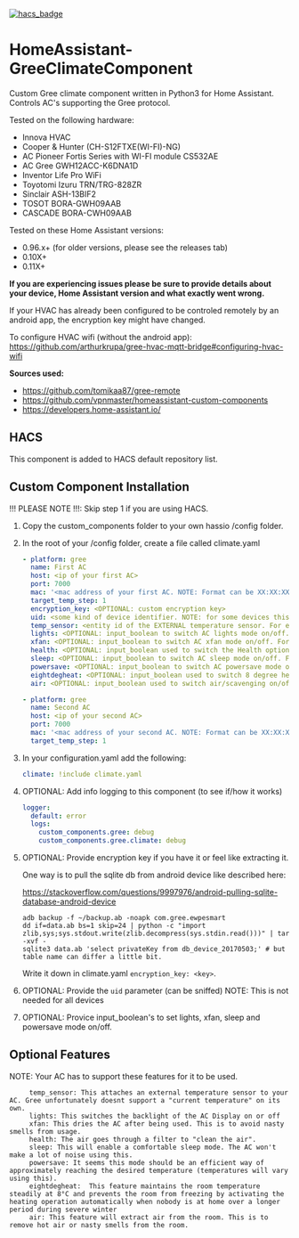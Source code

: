 [![hacs_badge](https://img.shields.io/badge/HACS-Default-orange.svg?style=for-the-badge)](https://github.com/custom-components/hacs)

# HomeAssistant-GreeClimateComponent
Custom Gree climate component written in Python3 for Home Assistant. Controls AC's supporting the Gree protocol.

Tested on the following hardware:
- Innova HVAC
- Cooper & Hunter (CH-S12FTXE(WI-FI)-NG)
- AC Pioneer Fortis Series with WI-FI module CS532AE
- AC Gree GWH12ACC-K6DNA1D
- Inventor Life Pro WiFi
- Toyotomi Izuru TRN/TRG-828ZR
- Sinclair ASH-13BIF2
- TOSOT BORA-GWH09AAB
- CASCADE BORA-CWH09AAB

Tested on these Home Assistant versions:
- 0.96.x+ (for older versions, please see the releases tab)
- 0.10X+
- 0.11X+

**If you are experiencing issues please be sure to provide details about your device, Home Assistant version and what exactly went wrong.**

 If your HVAC has already been configured to be controled remotely by an android app, the encryption key might have changed.

 To configure HVAC wifi (without the android app): https://github.com/arthurkrupa/gree-hvac-mqtt-bridge#configuring-hvac-wifi

**Sources used:**
 - https://github.com/tomikaa87/gree-remote
 - https://github.com/vpnmaster/homeassistant-custom-components
 - https://developers.home-assistant.io/
 
## HACS
This component is added to HACS default repository list.

## Custom Component Installation
!!! PLEASE NOTE !!!: Skip step 1 if you are using HACS.

1. Copy the custom_components folder to your own hassio /config folder.

2. In the root of your /config folder, create a file called climate.yaml

   ```yaml
   - platform: gree
     name: First AC
     host: <ip of your first AC>
     port: 7000
     mac: '<mac address of your first AC. NOTE: Format can be XX:XX:XX:XX:XX:XX or XX-XX-XX-XX-XX-XX depending on your model>'
     target_temp_step: 1
     encryption_key: <OPTIONAL: custom encryption key>
     uid: <some kind of device identifier. NOTE: for some devices this is optional>
     temp_sensor: <entity id of the EXTERNAL temperature sensor. For example: sensor.bedroom_temperature>
     lights: <OPTIONAL: input_boolean to switch AC lights mode on/off. For example: input_boolean.first_ac_lights>
     xfan: <OPTIONAL: input_boolean to switch AC xfan mode on/off. For example: input_boolean.first_ac_xfan>
     health: <OPTIONAL: input_boolean used to switch the Health option on/off of your first AC. For example: input_boolean.first_ac_health>
     sleep: <OPTIONAL: input_boolean to switch AC sleep mode on/off. For example: input_boolean.first_ac_sleep>
     powersave: <OPTIONAL: input_boolean to switch AC powersave mode on/off. For example: input_boolean.first_ac_powersave>
     eightdegheat: <OPTIONAL: input_boolean used to switch 8 degree heating on/off on your first AC>
     air: <OPTIONAL: input_boolean used to switch air/scavenging on/off on your first AC>
   
   - platform: gree
     name: Second AC
     host: <ip of your second AC>
     port: 7000
     mac: '<mac address of your second AC. NOTE: Format can be XX:XX:XX:XX:XX:XX or XX-XX-XX-XX-XX-XX depending on your model>'
     target_temp_step: 1
   ```

3. In your configuration.yaml add the following:
  
   ```yaml
   climate: !include climate.yaml
   ```

4. OPTIONAL: Add info logging to this component (to see if/how it works)
  
   ```yaml
   logger:
     default: error
     logs:
       custom_components.gree: debug
       custom_components.gree.climate: debug
   ```

5. OPTIONAL: Provide encryption key if you have it or feel like extracting it. 

   One way is to pull the sqlite db from android device like described here:
  
   https://stackoverflow.com/questions/9997976/android-pulling-sqlite-database-android-device

   ```
   adb backup -f ~/backup.ab -noapk com.gree.ewpesmart
   dd if=data.ab bs=1 skip=24 | python -c "import zlib,sys;sys.stdout.write(zlib.decompress(sys.stdin.read()))" | tar -xvf -
   sqlite3 data.ab 'select privateKey from db_device_20170503;' # but table name can differ a little bit.
   ```
   
   Write it down in climate.yaml `encryption_key: <key>`.

6. OPTIONAL: Provide the `uid` parameter (can be sniffed) NOTE: This is not needed for all devices

7. OPTIONAL: Provice input_boolean's to set lights, xfan, sleep and powersave mode on/off.

## Optional Features
NOTE: Your AC has to support these features for it to be used.
```
     temp_sensor: This attaches an external temperature sensor to your AC. Gree unfortunately doesnt support a "current temperature" on its own.
     lights: This switches the backlight of the AC Display on or off
     xfan: This dries the AC after being used. This is to avoid nasty smells from usage.
     health: The air goes through a filter to "clean the air".
     sleep: This will enable a comfortable sleep mode. The AC won't make a lot of noise using this.
     powersave: It seems this mode should be an efficient way of approximately reaching the desired temperature (temperatures will vary using this).
     eightdegheat:  This feature maintains the room temperature steadily at 8°C and prevents the room from freezing by activating the heating operation automatically when nobody is at home over a longer period during severe winter
     air: This feature will extract air from the room. This is to remove hot air or nasty smells from the room.
```
